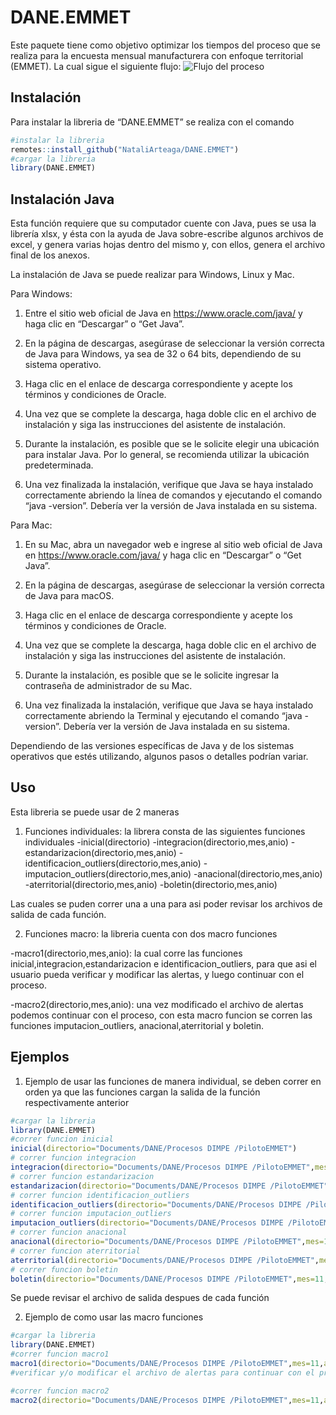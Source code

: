 
<!-- README.md is generated from README.Rmd. Please edit that file -->

# DANE.EMMET

<!-- badges: start -->
<!-- badges: end -->

Este paquete tiene como objetivo optimizar los tiempos del proceso que
se realiza para la encuesta mensual manufacturera con enfoque
territorial (EMMET). La cual sigue el siguiente flujo: ![Flujo del
proceso](imagenes/flujo.jfif)

## Instalación

Para instalar la libreria de “DANE.EMMET” se realiza con el comando

``` r
#instalar la libreria
remotes::install_github("NataliArteaga/DANE.EMMET")
#cargar la libreria
library(DANE.EMMET)
```

## Instalación Java

Esta función requiere que su computador cuente con Java, pues se usa la
librería xlsx, y ésta con la ayuda de Java sobre-escribe algunos
archivos de excel, y genera varias hojas dentro del mismo y, con ellos,
genera el archivo final de los anexos.

La instalación de Java se puede realizar para Windows, Linux y Mac.

Para Windows:

1.  Entre el sitio web oficial de Java en <https://www.oracle.com/java/>
    y haga clic en “Descargar” o “Get Java”.

2.  En la página de descargas, asegúrase de seleccionar la versión
    correcta de Java para Windows, ya sea de 32 o 64 bits, dependiendo
    de su sistema operativo.

3.  Haga clic en el enlace de descarga correspondiente y acepte los
    términos y condiciones de Oracle.

4.  Una vez que se complete la descarga, haga doble clic en el archivo
    de instalación y siga las instrucciones del asistente de
    instalación.

5.  Durante la instalación, es posible que se le solicite elegir una
    ubicación para instalar Java. Por lo general, se recomienda utilizar
    la ubicación predeterminada.

6.  Una vez finalizada la instalación, verifique que Java se haya
    instalado correctamente abriendo la línea de comandos y ejecutando
    el comando “java -version”. Debería ver la versión de Java instalada
    en su sistema.

Para Mac:

1.  En su Mac, abra un navegador web e ingrese al sitio web oficial de
    Java en <https://www.oracle.com/java/> y haga clic en “Descargar” o
    “Get Java”.

2.  En la página de descargas, asegúrase de seleccionar la versión
    correcta de Java para macOS.

3.  Haga clic en el enlace de descarga correspondiente y acepte los
    términos y condiciones de Oracle.

4.  Una vez que se complete la descarga, haga doble clic en el archivo
    de instalación y siga las instrucciones del asistente de
    instalación.

5.  Durante la instalación, es posible que se le solicite ingresar la
    contraseña de administrador de su Mac.

6.  Una vez finalizada la instalación, verifique que Java se haya
    instalado correctamente abriendo la Terminal y ejecutando el comando
    “java -version”. Debería ver la versión de Java instalada en su
    sistema.

Dependiendo de las versiones específicas de Java y de los sistemas
operativos que estés utilizando, algunos pasos o detalles podrían
variar.

## Uso

Esta libreria se puede usar de 2 maneras

1.  Funciones individuales: la librera consta de las siguientes
    funciones individuales -inicial(directorio)
    -integracion(directorio,mes,anio)
    -estandarizacion(directorio,mes,anio)
    -identificacion_outliers(directorio,mes,anio)
    -imputacion_outliers(directorio,mes,anio)
    -anacional(directorio,mes,anio) -aterritorial(directorio,mes,anio)
    -boletin(directorio,mes,anio)

Las cuales se puden correr una a una para asi poder revisar los archivos
de salida de cada función.

2.  Funciones macro: la libreria cuenta con dos macro funciones

-macro1(directorio,mes,anio): la cual corre las funciones
inicial,integracion,estandarizacion e identificacion_outliers, para que
asi el usuario pueda verificar y modificar las alertas, y luego
continuar con el proceso.

-macro2(directorio,mes,anio): una vez modificado el archivo de alertas
podemos continuar con el proceso, con esta macro funcion se corren las
funciones imputacion_outliers, anacional,aterritorial y boletin.

## Ejemplos

1.  Ejemplo de usar las funciones de manera individual, se deben correr
    en orden ya que las funciones cargan la salida de la función
    respectivamente anterior

``` r
#cargar la libreria
library(DANE.EMMET)
#correr funcion inicial
inicial(directorio="Documents/DANE/Procesos DIMPE /PilotoEMMET")
# correr funcion integracion
integracion(directorio="Documents/DANE/Procesos DIMPE /PilotoEMMET",mes=11,anio=2022)
# correr funcion estandarizacion
estandarizacion(directorio="Documents/DANE/Procesos DIMPE /PilotoEMMET",mes=11,anio=2022)
# correr funcion identificacion_outliers
identificacion_outliers(directorio="Documents/DANE/Procesos DIMPE /PilotoEMMET",mes=11,anio=2022)
# correr funcion imputacion_outliers
imputacion_outliers(directorio="Documents/DANE/Procesos DIMPE /PilotoEMMET",mes=11,anio=2022)
# correr funcion anacional
anacional(directorio="Documents/DANE/Procesos DIMPE /PilotoEMMET",mes=11,anio=2022)
# correr funcion aterritorial
aterritorial(directorio="Documents/DANE/Procesos DIMPE /PilotoEMMET",mes=11,anio=2022)
# correr funcion boletin
boletin(directorio="Documents/DANE/Procesos DIMPE /PilotoEMMET",mes=11,anio=2022)
```

Se puede revisar el archivo de salida despues de cada función

2.  Ejemplo de como usar las macro funciones

``` r
#cargar la libreria
library(DANE.EMMET)
#correr funcion macro1
macro1(directorio="Documents/DANE/Procesos DIMPE /PilotoEMMET",mes=11,anio=2022)
#verificar y/o modificar el archivo de alertas para continuar con el proceso

#correr funcion macro2
macro2(directorio="Documents/DANE/Procesos DIMPE /PilotoEMMET",mes=11,anio=2022,fecha="24/12/2022",guardar="Documents/DANE/Procesos DIMPE /PilotoEMMET/results/boletin")
```

